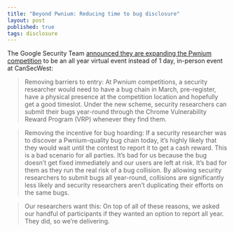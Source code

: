 ```yaml
---
title: "Beyond Pwnium: Reducing time to bug disclosure"
layout: post
published: true
tags: disclosure
---
```


The Google Security Team [announced they are expanding the Pwnium competition](http://googleonlinesecurity.blogspot.co.uk/2015/02/pwnium-v-never-ending-pwnium.html) to be an all year virtual event instead of  1 day, in-person event at CanSecWest:

>Removing barriers to entry: At Pwnium competitions, a security researcher would need to have a bug chain in March, pre-register, have a physical presence at the competition location and hopefully get a good timeslot. Under the new scheme, security researchers can submit their bugs year-round through the Chrome Vulnerability Reward Program (VRP) whenever they find them.

>Removing the incentive for bug hoarding: If a security researcher was to discover a Pwnium-quality bug chain today, it’s highly likely that they would wait until the contest to report it to get a cash reward. This is a bad scenario for all parties. It’s bad for us because the bug doesn’t get fixed immediately and our users are left at risk. It’s bad for them as they run the real risk of a bug collision. By allowing security researchers to submit bugs all year-round, collisions are significantly less likely and security researchers aren’t duplicating their efforts on the same bugs.

>Our researchers want this: On top of all of these reasons, we asked our handful of participants if they wanted an option to report all year. They did, so we’re delivering.
